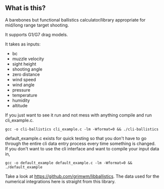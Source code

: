 ## What is this?
A barebones but functional ballistics calculator/library appropriate for mid/long range target shooting. 

It supports G1/G7 drag models. 

It takes as inputs: 
- bc
- muzzle velocity
- sight height
- shooting angle
- zero distance
- wind speed
- wind angle
- pressure
- temperature
- humidity
- altitude

If you just want to see it run and not mess with anything compile and run cli_example.c.
```
gcc -o cli-ballistics cli_example.c -lm -Wformat=0 && ./cli-ballistics
```
default_example.c exists for quick testing so that you don't have to go through the entire cli data entry process every time something is changed. If you don't want to use the cli interface and want to compile your input data in,
```
gcc -o default_example default_example.c -lm -Wformat=0 && ./default_example
``` 

Take a look at https://github.com/grimwm/libballistics. The data used for the numerical integrations here is straight from this library.